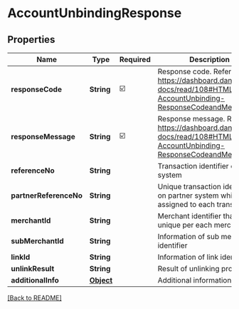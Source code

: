 # AccountUnbindingResponse
## Properties

| Name | Type | Required | Description |
| ------------- | ------------- | ------------- | ------------- |
| **responseCode** | **String** | ☑️ | Response code. Refer to https://dashboard.dana.id/api-docs/read/108#HTML-AccountUnbinding-ResponseCodeandMessage |
| **responseMessage** | **String** | ☑️ | Response message. Refer to https://dashboard.dana.id/api-docs/read/108#HTML-AccountUnbinding-ResponseCodeandMessage |
| **referenceNo** | **String** |  | Transaction identifier on DANA system |
| **partnerReferenceNo** | **String** |  | Unique transaction identifier on partner system which assigned to each transaction |
| **merchantId** | **String** |  | Merchant identifier that is unique per each merchant |
| **subMerchantId** | **String** |  | Information of sub merchant identifier |
| **linkId** | **String** |  | Information of link identifier |
| **unlinkResult** | **String** |  | Result of unlinking process |
| **additionalInfo** | [**Object**](.md) |  | Additional information |

[[Back to README]](../../../../README.md)
